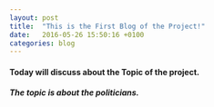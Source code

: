 ```yaml
---
layout: post
title:  "This is the First Blog of the Project!"
date:   2016-05-26 15:50:16 +0100
categories: blog
---
```

#### Today will discuss about the Topic of the project.

##### The topic is about the politicians.





